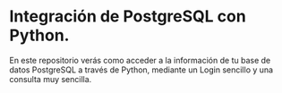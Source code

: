 # Integración de PostgreSQL con Python.

En este repositorio verás como acceder a la información de tu base de datos PostgreSQL a través de Python, mediante un Login sencillo y una consulta muy sencilla.
